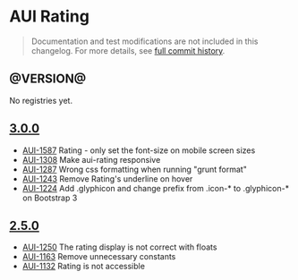 # AUI Rating

> Documentation and test modifications are not included in this changelog. For more details, see [full commit history](https://github.com/liferay/alloy-ui/commits/master/src/aui-rating).

## @VERSION@

No registries yet.

## [3.0.0](https://github.com/liferay/alloy-ui/releases/tag/3.0.0)

* [AUI-1587](https://issues.liferay.com/browse/AUI-1587) Rating - only set the font-size on mobile screen sizes
* [AUI-1308](https://issues.liferay.com/browse/AUI-1308) Make aui-rating responsive
* [AUI-1287](https://issues.liferay.com/browse/AUI-1287) Wrong css formatting when running "grunt format"
* [AUI-1243](https://issues.liferay.com/browse/AUI-1243) Remove Rating's underline on hover
* [AUI-1224](https://issues.liferay.com/browse/AUI-1224) Add .glyphicon and change prefix from .icon-* to .glyphicon-* on Bootstrap 3

## [2.5.0](https://github.com/liferay/alloy-ui/releases/tag/2.5.0)

* [AUI-1250](https://issues.liferay.com/browse/AUI-1250) The rating display is not correct with floats
* [AUI-1163](https://issues.liferay.com/browse/AUI-1163) Remove unnecessary constants
* [AUI-1132](https://issues.liferay.com/browse/AUI-1132) Rating is not accessible